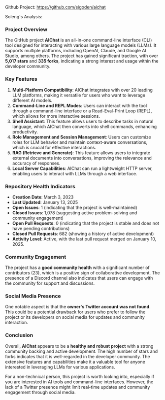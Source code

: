 Github Project: https://github.com/sigoden/aichat

Soleng's Analysis:

### Project Overview

The GitHub project **AIChat** is an all-in-one command-line interface (CLI) tool designed for interacting with various large language models (LLMs). It supports multiple platforms, including OpenAI, Claude, and Google AI Studio, among others. The project has gained significant traction, with over **5,017 stars** and **335 forks**, indicating a strong interest and usage within the developer community.

### Key Features

1. **Multi-Platform Compatibility**: AIChat integrates with over 20 leading LLM platforms, making it versatile for users who want to leverage different AI models.
2. **Command-Line and REPL Modes**: Users can interact with the tool through a command-line interface or a Read-Eval-Print Loop (REPL), which allows for more interactive sessions.
3. **Shell Assistant**: This feature allows users to describe tasks in natural language, which AIChat then converts into shell commands, enhancing productivity.
4. **Role Management and Session Management**: Users can customize roles for LLM behavior and maintain context-aware conversations, which is crucial for effective interactions.
5. **RAG (Retrieve and Generate)**: This feature allows users to integrate external documents into conversations, improving the relevance and accuracy of responses.
6. **Local Server Capabilities**: AIChat can run a lightweight HTTP server, enabling users to interact with LLMs through a web interface.

### Repository Health Indicators

- **Creation Date**: March 3, 2023
- **Last Updated**: January 13, 2025
- **Open Issues**: 1 (indicating that the project is well-maintained)
- **Closed Issues**: 1,078 (suggesting active problem-solving and community engagement)
- **Open Pull Requests**: 0 (indicating that the project is stable and does not have pending contributions)
- **Closed Pull Requests**: 682 (showing a history of active development)
- **Activity Level**: Active, with the last pull request merged on January 10, 2025.

### Community Engagement

The project has a **good community health** with a significant number of contributors (23), which is a positive sign of collaborative development. The presence of a Discord channel also indicates that users can engage with the community for support and discussions.

### Social Media Presence

One notable aspect is that the **owner's Twitter account was not found**. This could be a potential drawback for users who prefer to follow the project or its developers on social media for updates and community interaction.

### Conclusion

Overall, **AIChat** appears to be a **healthy and robust project** with a strong community backing and active development. The high number of stars and forks indicates that it is well-regarded in the developer community. The extensive features and capabilities make it a valuable tool for anyone interested in leveraging LLMs for various applications.

For a non-technical person, this project is worth looking into, especially if you are interested in AI tools and command-line interfaces. However, the lack of a Twitter presence might limit real-time updates and community engagement through social media.
